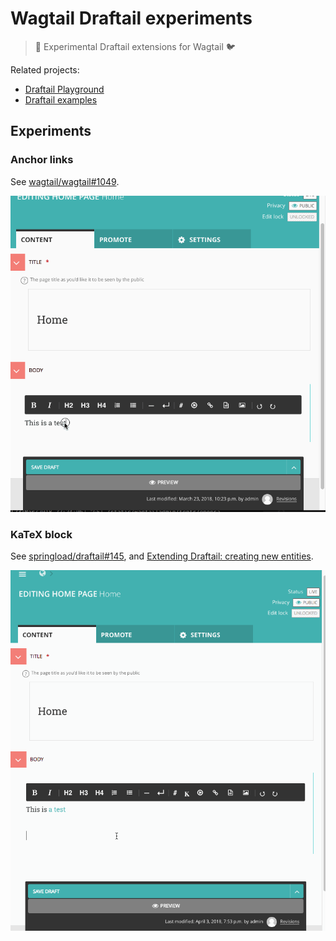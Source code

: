 # Wagtail Draftail experiments

> 🚧 Experimental Draftail extensions for Wagtail 🐦

Related projects:

* [Draftail Playground](https://github.com/thibaudcolas/draftail-playground)
* [Draftail examples](https://springload.github.io/draftail/examples/)

## Experiments

### Anchor links

See [wagtail/wagtail#1049](https://github.com/wagtail/wagtail/issues/1049#issuecomment-375815036).

[![GIF of the anchor implementation](.github/wagtail_draftail_anchors.gif)](https://github.com/wagtail/wagtail/issues/1049#issuecomment-375815036)

### KaTeX block

See [springload/draftail#145](https://github.com/springload/draftail/issues/145), and [Extending Draftail: creating new entities](http://docs.wagtail.io/en/v2.0/advanced_topics/customisation/extending_draftail.html#creating-new-entities).

![GIF of the implementation](.github/wagtail_draftail_katex.gif)
